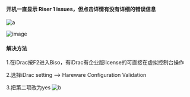 #### 开机一直显示 Riser 1 issues，但点击详情有没有详细的错误信息

![a](https://user-images.githubusercontent.com/59044398/213337813-07f3e701-377a-4996-8e61-75d05c95b6ef.jpg)

![image](https://user-images.githubusercontent.com/59044398/213338705-1c5e9a80-579d-44a3-93e7-acfc4f7ced87.png)


#### 解决方法

1.在iDrac按F2进入Biso，有iDrac有企业版license的可直接在虚拟控制台操作

2.选择iDrac setting --> Hareware Configuration Validation

3.把第二项改为yes
![b](https://user-images.githubusercontent.com/59044398/213339512-eb67e393-a6a3-4950-9ffe-71393bbb9c77.jpg)







